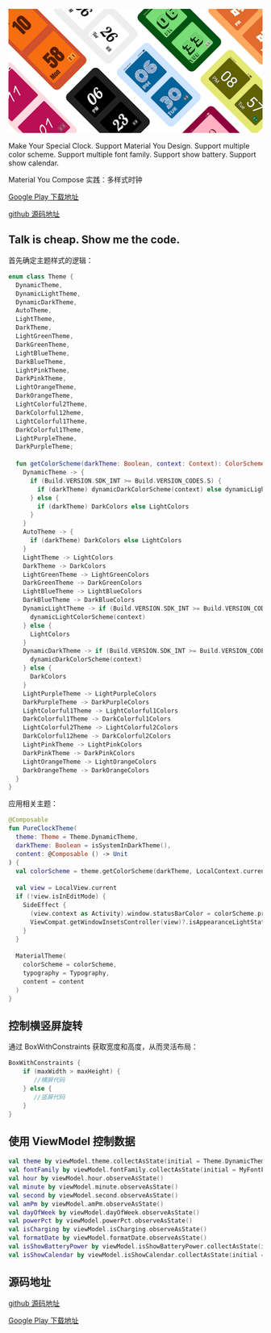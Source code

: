 ![StyleClock](./preview/StyleClock.png)

Make Your Special Clock.
Support Material You Design.
Support multiple color scheme.
Support multiple font family.
Support show battery.
Support show calendar.

Material You Compose 实践：多样式时钟

[Google Play 下载地址](https://play.google.com/store/apps/details?id=com.heinika.styleclock)

[github 源码地址](https://github.com/heinika/StyleClock)

## Talk is cheap. Show me the code.

首先确定主题样式的逻辑：

```kotlin
enum class Theme {
  DynamicTheme,
  DynamicLightTheme,
  DynamicDarkTheme,
  AutoTheme,
  LightTheme,
  DarkTheme,
  LightGreenTheme,
  DarkGreenTheme,
  LightBlueTheme,
  DarkBlueTheme,
  LightPinkTheme,
  DarkPinkTheme,
  LightOrangeTheme,
  DarkOrangeTheme,
  LightColorful2Theme,
  DarkColorful12heme,
  LightColorful1Theme,
  DarkColorful1Theme,
  LightPurpleTheme,
  DarkPurpleTheme;

  fun getColorScheme(darkTheme: Boolean, context: Context): ColorScheme = when (this) {
    DynamicTheme -> {
      if (Build.VERSION.SDK_INT >= Build.VERSION_CODES.S) {
        if (darkTheme) dynamicDarkColorScheme(context) else dynamicLightColorScheme(context)
      } else {
        if (darkTheme) DarkColors else LightColors
      }
    }
    AutoTheme -> {
      if (darkTheme) DarkColors else LightColors
    }
    LightTheme -> LightColors
    DarkTheme -> DarkColors
    LightGreenTheme -> LightGreenColors
    DarkGreenTheme -> DarkGreenColors
    LightBlueTheme -> LightBlueColors
    DarkBlueTheme -> DarkBlueColors
    DynamicLightTheme -> if (Build.VERSION.SDK_INT >= Build.VERSION_CODES.S) {
      dynamicLightColorScheme(context)
    } else {
      LightColors
    }
    DynamicDarkTheme -> if (Build.VERSION.SDK_INT >= Build.VERSION_CODES.S) {
      dynamicDarkColorScheme(context)
    } else {
      DarkColors
    }
    LightPurpleTheme -> LightPurpleColors
    DarkPurpleTheme -> DarkPurpleColors
    LightColorful1Theme -> LightColorful1Colors
    DarkColorful1Theme -> DarkColorful1Colors
    LightColorful2Theme -> LightColorful2Colors
    DarkColorful12heme -> DarkColorful2Colors
    LightPinkTheme -> LightPinkColors
    DarkPinkTheme -> DarkPinkColors
    LightOrangeTheme -> LightOrangeColors
    DarkOrangeTheme -> DarkOrangeColors
  }
}
```

应用相关主题：

```kotlin
@Composable
fun PureClockTheme(
  theme: Theme = Theme.DynamicTheme,
  darkTheme: Boolean = isSystemInDarkTheme(),
  content: @Composable () -> Unit
) {
  val colorScheme = theme.getColorScheme(darkTheme, LocalContext.current)

  val view = LocalView.current
  if (!view.isInEditMode) {
    SideEffect {
      (view.context as Activity).window.statusBarColor = colorScheme.primary.toArgb()
      ViewCompat.getWindowInsetsController(view)?.isAppearanceLightStatusBars = darkTheme
    }
  }

  MaterialTheme(
    colorScheme = colorScheme,
    typography = Typography,
    content = content
  )
}
```



## 控制横竖屏旋转

通过 BoxWithConstraints 获取宽度和高度，从而灵活布局：

```kotlin
BoxWithConstraints {
    if (maxWidth > maxHeight) {
       //横屏代码
    } else {
       //竖屏代码
    }
}
```



## 使用 ViewModel 控制数据

```kotlin
val theme by viewModel.theme.collectAsState(initial = Theme.DynamicTheme)
val fontFamily by viewModel.fontFamily.collectAsState(initial = MyFontFamily.DefaultFontFamily)
val hour by viewModel.hour.observeAsState()
val minute by viewModel.minute.observeAsState()
val second by viewModel.second.observeAsState()
val amPm by viewModel.amPm.observeAsState()
val dayOfWeek by viewModel.dayOfWeek.observeAsState()
val powerPct by viewModel.powerPct.observeAsState()
val isCharging by viewModel.isCharging.observeAsState()
val formatDate by viewModel.formatDate.observeAsState()
val isShowBatteryPower by viewModel.isShowBatteryPower.collectAsState(initial = false)
val isShowCalendar by viewModel.isShowCalendar.collectAsState(initial = false)
```



## 源码地址

[github 源码地址](https://github.com/heinika/StyleClock)

[Google Play 下载地址](https://play.google.com/store/apps/details?id=com.heinika.styleclock)